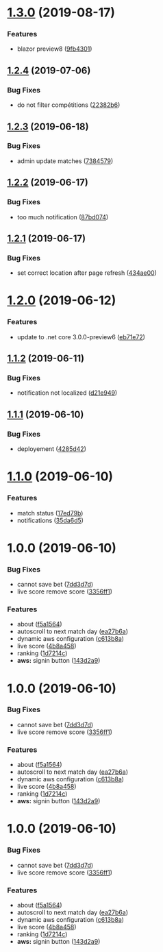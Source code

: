 # [1.3.0](https://github.com/aguacongas/football-championship/compare/1.2.4...1.3.0) (2019-08-17)


### Features

* blazor preview8 ([9fb4301](https://github.com/aguacongas/football-championship/commit/9fb4301))

## [1.2.4](https://github.com/aguacongas/football-championship/compare/1.2.3...1.2.4) (2019-07-06)


### Bug Fixes

* do not filter compétitions ([22382b6](https://github.com/aguacongas/football-championship/commit/22382b6))

## [1.2.3](https://github.com/aguacongas/football-championship/compare/1.2.2...1.2.3) (2019-06-18)


### Bug Fixes

* admin update matches ([7384579](https://github.com/aguacongas/football-championship/commit/7384579))

## [1.2.2](https://github.com/aguacongas/football-championship/compare/1.2.1...1.2.2) (2019-06-17)


### Bug Fixes

* too much notification ([87bd074](https://github.com/aguacongas/football-championship/commit/87bd074))

## [1.2.1](https://github.com/aguacongas/football-championship/compare/1.2.0...1.2.1) (2019-06-17)


### Bug Fixes

* set correct location after page refresh ([434ae00](https://github.com/aguacongas/football-championship/commit/434ae00))

# [1.2.0](https://github.com/aguacongas/football-championship/compare/1.1.2...1.2.0) (2019-06-12)


### Features

* update to .net core 3.0.0-preview6 ([eb71e72](https://github.com/aguacongas/football-championship/commit/eb71e72))

## [1.1.2](https://github.com/aguacongas/football-championship/compare/1.1.1...1.1.2) (2019-06-11)


### Bug Fixes

* notification not localized ([d21e949](https://github.com/aguacongas/football-championship/commit/d21e949))

## [1.1.1](https://github.com/aguacongas/football-championship/compare/1.1.0...1.1.1) (2019-06-10)


### Bug Fixes

* deployement ([4285d42](https://github.com/aguacongas/football-championship/commit/4285d42))

# [1.1.0](https://github.com/aguacongas/football-championship/compare/1.0.0...1.1.0) (2019-06-10)


### Features

* match status ([17ed79b](https://github.com/aguacongas/football-championship/commit/17ed79b))
* notifications ([35da6d5](https://github.com/aguacongas/football-championship/commit/35da6d5))

# 1.0.0 (2019-06-10)


### Bug Fixes

* cannot save bet ([7dd3d7d](https://github.com/aguacongas/football-championship/commit/7dd3d7d))
* live score remove score ([3356ff1](https://github.com/aguacongas/football-championship/commit/3356ff1))


### Features

* about ([f5a1564](https://github.com/aguacongas/football-championship/commit/f5a1564))
* autoscroll to next match day ([ea27b6a](https://github.com/aguacongas/football-championship/commit/ea27b6a))
* dynamic aws configuration ([c613b8a](https://github.com/aguacongas/football-championship/commit/c613b8a))
* live score ([4b8a458](https://github.com/aguacongas/football-championship/commit/4b8a458))
* ranking ([1d7214c](https://github.com/aguacongas/football-championship/commit/1d7214c))
* **aws:** signin button ([143d2a9](https://github.com/aguacongas/football-championship/commit/143d2a9))

# 1.0.0 (2019-06-10)


### Bug Fixes

* cannot save bet ([7dd3d7d](https://github.com/aguacongas/football-championship/commit/7dd3d7d))
* live score remove score ([3356ff1](https://github.com/aguacongas/football-championship/commit/3356ff1))


### Features

* about ([f5a1564](https://github.com/aguacongas/football-championship/commit/f5a1564))
* autoscroll to next match day ([ea27b6a](https://github.com/aguacongas/football-championship/commit/ea27b6a))
* dynamic aws configuration ([c613b8a](https://github.com/aguacongas/football-championship/commit/c613b8a))
* live score ([4b8a458](https://github.com/aguacongas/football-championship/commit/4b8a458))
* ranking ([1d7214c](https://github.com/aguacongas/football-championship/commit/1d7214c))
* **aws:** signin button ([143d2a9](https://github.com/aguacongas/football-championship/commit/143d2a9))

# 1.0.0 (2019-06-10)


### Bug Fixes

* cannot save bet ([7dd3d7d](https://github.com/aguacongas/football-championship/commit/7dd3d7d))
* live score remove score ([3356ff1](https://github.com/aguacongas/football-championship/commit/3356ff1))


### Features

* about ([f5a1564](https://github.com/aguacongas/football-championship/commit/f5a1564))
* autoscroll to next match day ([ea27b6a](https://github.com/aguacongas/football-championship/commit/ea27b6a))
* dynamic aws configuration ([c613b8a](https://github.com/aguacongas/football-championship/commit/c613b8a))
* live score ([4b8a458](https://github.com/aguacongas/football-championship/commit/4b8a458))
* ranking ([1d7214c](https://github.com/aguacongas/football-championship/commit/1d7214c))
* **aws:** signin button ([143d2a9](https://github.com/aguacongas/football-championship/commit/143d2a9))
